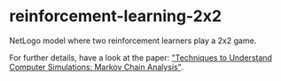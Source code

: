 # reinforcement-learning-2x2
NetLogo model where two reinforcement learners play a 2x2 game.

For further details, have a look at the paper: <a target="_blank" href="http://jasss.soc.surrey.ac.uk/12/1/6.html">"Techniques to Understand Computer Simulations: Markov Chain Analysis"</a>.
